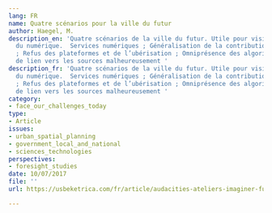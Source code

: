 ```yaml
---
lang: FR
name: Quatre scénarios pour la ville du futur
author: Haegel, M.
description_en: 'Quatre scénarios de la ville du futur. Utile pour visionner les effets
  du numérique.  Services numériques ; Généralisation de la contribution citoyenne
  ; Refus des plateformes et de l’ubérisation ; Omniprésence des algorithmes. Pas
  de lien vers les sources malheureusement '
description_fr: 'Quatre scénarios de la ville du futur. Utile pour visionner les effets
  du numérique.  Services numériques ; Généralisation de la contribution citoyenne
  ; Refus des plateformes et de l’ubérisation ; Omniprésence des algorithmes. Pas
  de lien vers les sources malheureusement '
category:
- face_our_challenges_today
type:
- Article
issues:
- urban_spatial_planning
- government_local_and_national
- sciences_technologies
perspectives:
- foresight_studies
date: 10/07/2017
file: ''
url: https://usbeketrica.com/fr/article/audacities-ateliers-imaginer-futur

---
```

